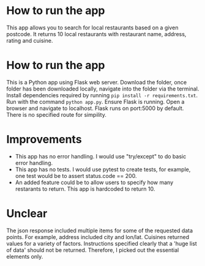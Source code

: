 # How to run the app

This app allows you to search for local restaurants based on a given postcode. It returns 10 local restaurants with restaurant name, address, rating and cuisine.

# How to run the app

This is a Python app using Flask web server. Download the folder, once folder has been downloaded locally, navigate into the folder via the terminal. Install dependencies required by running `pip install -r requirements.txt`. Run with the command `python app.py`. Ensure Flask is running. Open a browser and navigate to localhost. Flask runs on port:5000 by default. There is no specified route for simpility. 

# Improvements 

- This app has no error handling. I would use "try/except" to do basic error handling. 
- This app has no tests. I would use pytest to create tests, for example, one test would be to assert status.code == 200.
- An added feature could be to allow users to specify how many restarants to return. This app is hardcoded to return 10.  

# Unclear

The json response included multiple items for some of the requested data points. For example, address included city and lon/lat. Cuisines returned values for a variety of factors. Instructions specified clearly that a 'huge list of data' should not be returned. Therefore, I picked out the essential elements only.